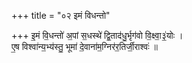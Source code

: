 +++
title = "०२ इमं विधन्तो"

+++
इ॒मं वि॒धन्तो॑ अ॒पां स॒धस्थे॑ द्वि॒ताद॑धु॒र्भृग॑वो वि॒क्ष्वा॒३॒॑योः ।  
ए॒ष विश्वा॑न्य॒भ्य॑स्तु॒ भूमा॑ दे॒वाना॑म॒ग्निर॑र॒तिर्जी॒राश्वः॑ ॥
